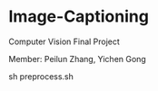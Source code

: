 # Image-Captioning
Computer Vision Final Project

Member: Peilun Zhang, Yichen Gong


sh preprocess.sh
